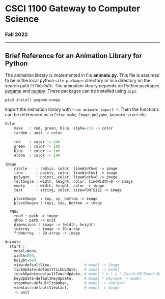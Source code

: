 # CSCI 1100 Gateway to Computer Science

### Fall 2022

---

## Brief Reference for an Animation Library for Python

The animation library is implemented in file **animate.py**. This file is assumed to be in the local python `site-packages` directory or in a directory on the search path `PYTHONPATH`. The animation library depends on Python packages [pygame](https://www.pygame.org/) and [numpy](https://numpy.org/). These packages can be installed using `pip3`.
```bash
pip3 install pygame numpy
```

Import the animation library with `from animate import *`. Then the functions can be referenced as in `Color.make`, `Image.polygon`, `Animate.start` etc.

```python
Color
    make   : red, green, blue, alpha=255 -> color
    random : unit -> color

    red    : color -> int
    green  : color -> int
    blue   : color -> int
    alpha  : color -> int
```
    
```pyton
Image
    circle    : radius, color, lineWidth=0 -> image
    line      : points, color, lineWidth=1 -> image
    polygon   : points, color, lineWidth=0 -> image
    rectangle : width, height, color, lineWidth=0 -> image
    empty     : width, height, color -> image
    text      : string, color, size=FONTSIZE -> image
    
    placeImage  : top, xy, bottom -> image
    placeImages : tops, xys, bottom -> image 
    
  PNGs
    read : path -> image
    show : path -> unit
    dimensions : image -> (width, height)
    toArray    : image -> 2D-array
    fromArray  : 2D-array -> image
```

```python
Animate
  start :
    model=None,
    width=800,
    height=800,
    view=defaultView,               # model -> Image
    tickUpdate=defaultTickUpdate,   # model -> model
    touchUpdate=defaultTouchUpdate, # model * x * y * Touch.UP/Touch.Down -> model
    keyUpdate=defaultKeyUpdate,     # model * keyname -> model
    stopWhen=defaultStopWhen,       # model -> boolean
    viewLast=defaultViewLast,       # model -> Image
    -> unit
```
